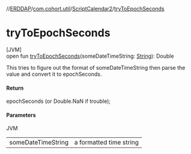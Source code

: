 //[ERDDAP](../../../index.md)/[com.cohort.util](../index.md)/[ScriptCalendar2](index.md)/[tryToEpochSeconds](try-to-epoch-seconds.md)

# tryToEpochSeconds

[JVM]\
open fun [tryToEpochSeconds](try-to-epoch-seconds.md)(someDateTimeString: [String](https://docs.oracle.com/en/java/javase/21/docs/api/java.base/java/lang/String.html)): Double

This tries to figure out the format of someDateTimeString then parse the value and convert it to epochSeconds.

#### Return

epochSeconds (or Double.NaN if trouble);

#### Parameters

JVM

| | |
|---|---|
| someDateTimeString | a formatted time string |